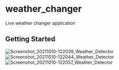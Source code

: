 # weather_changer

Live weather changer application

## Getting Started


![Screenshot_20211010-122039_Weather_Detector](https://user-images.githubusercontent.com/64535644/136685891-73f73b01-1cf2-46c1-90e6-2c27457c6cb9.png) ![Screenshot_20211010-122044_Weather_Detector](https://user-images.githubusercontent.com/64535644/136685892-717b5d98-1155-4d6e-ae3b-c2d1566955df.png)   ![Screenshot_20211010-122057_Weather_Detector](https://user-images.githubusercontent.com/64535644/136685893-49edb5af-e669-4770-9a37-afb77e702155.png)
